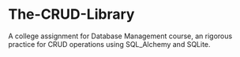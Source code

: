 # The-CRUD-Library
A college assignment for Database Management course, an rigorous practice for CRUD operations using SQL_Alchemy and SQLite.

